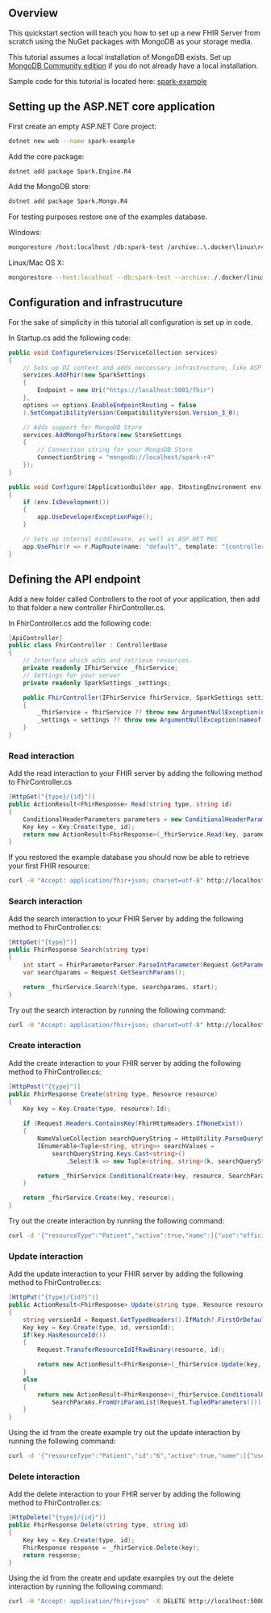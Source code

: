 ## Overview

This quickstart section will teach you how to set up a new FHIR Server from scratch using the NuGet packages with MongoDB as your storage media.

This tutorial assumes a local installation of MongoDB exists. Set up [MongoDB Community edition](https://docs.mongodb.com/manual/administration/install-community/) if you do not already have a local installation.

Sample code for this tutorial is located here: [spark-example](https://github.com/kennethmyhra/spark-example)


## Setting up the ASP.NET core application

First create an empty ASP.NET Core project:
```bash
dotnet new web --name spark-example
```

Add the core package:
```bash
dotnet add package Spark.Engine.R4
```

Add the MongoDB store:
```bash
dotnet add package Spark.Mongo.R4
```

For testing purposes restore one of the examples database.

Windows:
```bash
mongorestore /host:localhost /db:spark-test /archive:.\.docker\linux\r4.archive.gz /gzip
```

Linux/Mac OS X: 
```bash
mongorestore --host:localhost --db:spark-test --archive:./.docker/linux/r4.archive.gz --gzip
```

## Configuration and infrastrucuture

For the sake of simplicity in this tutorial all configuration is set up in code.

In Startup.cs add the following code:
```cs
public void ConfigureServices(IServiceCollection services)
{
    // Sets up DI context and adds neccessary infrastructure, like ASP.NET MVC
    services.AddFhir(new SparkSettings 
    {
        Endpoint = new Uri("https://localhost:5001/fhir") 
    }, 
    options => options.EnableEndpointRouting = false
    ).SetCompatibilityVersion(CompatibilityVersion.Version_3_0);

    // Adds support for MongoDB Store
    services.AddMongoFhirStore(new StoreSettings
    {
        // Connection string for your MongoDB Store
        ConnectionString = "mongodb://localhost/spark-r4"
    });
}

public void Configure(IApplicationBuilder app, IHostingEnvironment env)
{
    if (env.IsDevelopment())
    {
        app.UseDeveloperExceptionPage();
    }

    // Sets up internal middleware, as well as ASP.NET MVC
    app.UseFhir(r => r.MapRoute(name: "default", template: "{controller}/{id?}"));
}
```

## Defining the API endpoint

Add a new folder called Controllers to the root of your application, then add to that folder a new controller FhirController.cs.

In FhirController.cs add the following code:

```cs
[ApiController]
public class FhirController : ControllerBase
{
    // Interface which adds and retrieve resources.
    private readonly IFhirService _fhirService;
    // Settings for your server
    private readonly SparkSettings _settings;

    public FhirController(IFhirService fhirService, SparkSettings settings)
    {
        _fhirService = fhirService ?? throw new ArgumentNullException(nameof(fhirService));
        _settings = settings ?? throw new ArgumentNullException(nameof(settings));
    }
}
```

### Read interaction
Add the read interaction to your FHIR server by adding the following method to FhirController.cs

```cs
[HttpGet("{type}/{id}")]
public ActionResult<FhirResponse> Read(string type, string id)
{
    ConditionalHeaderParameters parameters = new ConditionalHeaderParameters(Request);
    Key key = Key.Create(type, id);
    return new ActionResult<FhirResponse>(_fhirService.Read(key, parameters));
}
```

If you restored the example database you should now be able to retrieve your first FHIR resource:

```bash
curl -H "Accept: application/fhir+json; charset=utf-8" http://localhost:5000/Patient/example
```

### Search interaction
Add the search interaction to your FHIR Server by adding the following method to FhirController.cs:

```cs
[HttpGet("{type}")]
public FhirResponse Search(string type)
{
    int start = FhirParameterParser.ParseIntParameter(Request.GetParameter(FhirParameter.SNAPSHOT_INDEX)) ?? 0;
    var searchparams = Request.GetSearchParams();

    return _fhirService.Search(type, searchparams, start);
}
```

Try out the search interaction by running the following command:

```bash
curl -H "Accept: application/fhir+json; charset=utf-8" http://localhost:5000/Observation?subject=example
```

### Create interaction
Add the create interaction to your FHIR server by adding the following method to FhirController.cs:

```cs
[HttpPost("{type}")]
public FhirResponse Create(string type, Resource resource)
{
    Key key = Key.Create(type, resource?.Id);

    if (Request.Headers.ContainsKey(FhirHttpHeaders.IfNoneExist))
    {
        NameValueCollection searchQueryString = HttpUtility.ParseQueryString(Request.GetTypedHeaders().IfNoneExist());
        IEnumerable<Tuple<string, string>> searchValues =
            searchQueryString.Keys.Cast<string>()
                .Select(k => new Tuple<string, string>(k, searchQueryString[k]));

        return _fhirService.ConditionalCreate(key, resource, SearchParams.FromUriParamList(searchValues));
    }

    return _fhirService.Create(key, resource);
}
```

Try out the create interaction by running the following command:

```bash
curl -d '{"resourceType":"Patient","active":true,"name":[{"use":"official","family":"Doe","given":["John"]}],"gender":"male"}' -H "Content-Type: application/fhir+json" -X POST http://localhost:5000/Patient
```

### Update interaction
Add the update interaction to your FHIR server by adding the following method to FhirController.cs:

```cs
[HttpPut("{type}/{id?}")]
public ActionResult<FhirResponse> Update(string type, Resource resource, string id = null)
{
    string versionId = Request.GetTypedHeaders().IfMatch?.FirstOrDefault()?.Tag.Buffer;
    Key key = Key.Create(type, id, versionId);
    if(key.HasResourceId())
    {
        Request.TransferResourceIdIfRawBinary(resource, id);

        return new ActionResult<FhirResponse>(_fhirService.Update(key, resource));
    }
    else
    {
        return new ActionResult<FhirResponse>(_fhirService.ConditionalUpdate(key, resource,
            SearchParams.FromUriParamList(Request.TupledParameters())));
    }
}
```

Using the id from the create example try out the update interaction by running the following command:

```bash
curl -d '{"resourceType":"Patient","id":"6","active":true,"name":[{"use":"official","family":"Doe","given":["Jane"]}],"gender":"female"}' -H "Content-Type: application/fhir+json" -X PUT http://localhost:5000/Patient/6
```

### Delete interaction
Add the delete interaction to your FHIR server by adding the following method to FhirController.cs:

```cs
[HttpDelete("{type}/{id}")]
public FhirResponse Delete(string type, string id)
{
    Key key = Key.Create(type, id);
    FhirResponse response = _fhirService.Delete(key);
    return response;
}
```

Using the id from the create and update examples try out the delete interaction by running the following command:

```bash
curl -H "Accept: application/fhir+json" -X DELETE http://localhost:5000/Patient/6
```
